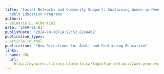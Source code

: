 ```yaml
---
title: 'Social Networks and Community Support: Sustaining Women in Need of Community-Based
  Adult Education Programs'
authors:
- Velmarie L. Albertini
date: '2009-01-01'
publishDate: '2024-10-10T14:22:53.828446Z'
publication_types:
- article-journal
publication: '*New Directions for Adult and Continuing Education*'
links:
- name: URL
  url: 
    http://myaccess.library.utoronto.ca/login?qurl=https://www.proquest.com/docview/61863696?accountid=14771&bdid=38382&_bd=MoFgtT%2Ftl9nCOhiw5v2EvIHWgqc%3D
---
```

